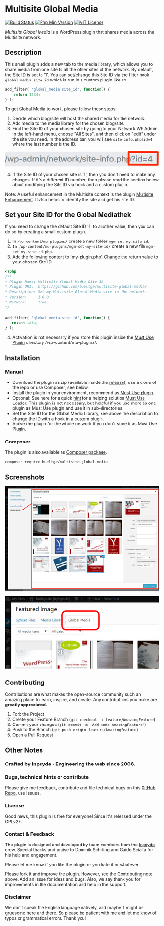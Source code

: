 # Multisite Global Media

[![Build Status](https://img.shields.io/travis/com/bueltge/multisite-global-media.svg?style=flat-square)](https://travis-ci.org/bueltge/multisite-global-media)
[![Php Min Version](https://img.shields.io/packagist/php-v/bueltge/multisite-global-media.svg?style=flat-square)](https://packagist.org/packages/bueltge/multisite-global-media)
[![MIT License](https://img.shields.io/github/license/bueltge/multisite-global-media.svg?style=flat-square)](./LICENSE)

_Multisite Global Media_ is a WordPress plugin that shares media across the Multisite network.

## Description
This small plugin adds a new tab to the media library, which allows you to share media from one site to all the other sites of the network. By default, the Site ID is set to '1'. You can set/change this Site ID via the filter hook `global_media.site_id` which is run in a custom plugin like so

 ```php
 add_filter( 'global_media.site_id', function() {
     return 1234;
 } );
 ```

To get Global Media to work, please follow these steps:

1. Decide which blog/site will host the shared media for the network.
2. Add media to the media library for the chosen blog/site.
3. Find the Site ID of your chosen site by going to your Network WP Admin. In the left-hand menu, choose "All Sites", and then click on "edit" under the site you need. In the address bar, you will see `site-info.php?id=4` where the last number is the ID.

![Finding the site ID](./assets/images/screenshot-site-id.png)

4. If the Site ID of your chosen site is '1', then you don't need to make any changes. If it's a different ID number, then please read the section below about modifying the Site ID via hook and a custom plugin.

Note: A useful enhancement in the Multisite context is the plugin [Multisite Enhancement](https://github.com/bueltge/wordpress-multisite-enhancements). It also helps to identify the site and get his site ID.


## Set your Site ID for the Global Mediathek
If you need to change the default Site ID '1' to another value, then you can do so by creating a small custom plugin.

1. In `/wp-content/mu-plugins/` create a new folder `mgm-set-my-site-id`.
2. `In /wp-content/mu-plugins/mgm-set-my-site-id/` create a new file `mgm-set-my-site-id.php`.
3. Add the following content to 'my-plugin.php'. Change the return value to your chosen Site ID.

 ```php
<?php
/**
 * Plugin Name: Multisite Global Media Site ID
 * Plugin URI:  https://github.com/bueltge/multisite-global-media/
 * Description: Set my Multisite Global Media site in the network.
 * Version:     1.0.0
 * Network:     true
 */

add_filter( 'global_media.site_id', function() {
    return 1234;
} );

```

4. Activation is not necessary if you store this plugin inside the [Must Use Plugin](https://codex.wordpress.org/Must_Use_Plugins) directory /wp-content/mu-plugins/.

## Installation
### Manual
* Download the plugin as zip (available inside the [release](https://github.com/bueltge/multisite-global-media/releases)), use a clone of the repo or use Composer, see below.
* Install the plugin in your environment, recommend as [Must Use plugin](https://codex.wordpress.org/Must_Use_Plugins).
* Optional: See here for a quick [hint](https://github.com/bueltge/must-use-loader) for a helping solution [Must Use Loader](https://github.com/bueltge/must-use-loader). This plugin is not necessary, but helpful if you use more as one plugin as Must Use plugin and use it in sub-directories.
* Set the Site ID for the Global Media Library, see above the description to change the ID with a hook in a custom plugin.
* Active the plugin for the whole network if you don't store it as Must Use Plugin.

### Composer
The plugin is also available as [Composer package](https://packagist.org/packages/bueltge/multisite-global-media).

```bash
composer require bueltge/multisite-global-media
```

## Screenshots
 ![Media Modal](./assets/images/screenshot-1.png)

 ![Usage in Featured Image](./assets/images/screenshot-2.png)

## Contributing
Contributions are what makes the open-source community such an amazing place to learn, inspire, and create. Any contributions you make are **greatly appreciated**.

1. Fork the Project
2. Create your Feature Branch (`git checkout -b feature/AmazingFeature`)
3. Commit your changes (`git commit -m 'Add some AmazingFeature'`)
4. Push to the Branch (`git push origin feature/AmazingFeature`)
5. Open a Pull Request

## Other Notes

### Crafted by [Inpsyde](https://inpsyde.com) &middot; Engineering the web since 2006.

### Bugs, technical hints or contribute
Please give me feedback, contribute and file technical bugs on this
[GitHub Repo](https://github.com/bueltge/Multisite-Global-Media/issues), use Issues.

### License
Good news, this plugin is free for everyone! Since it's released under the GPLv2+.

### Contact & Feedback
The plugin is designed and developed by team members from the [Inpsyde](https://inpsyde.com/) crew. Special thanks and praise to Dominik Schilling and Guido Scialfa for his help and engagement.

Please let me know if you like the plugin or you hate it or whatever.

Please fork it and improve the plugin. However, see the Contributing note above. Add an issue for ideas and bugs. Also, we say thank you for improvements in the documentation and help in the support.

### Disclaimer
We don't speak the English language natively, and maybe it might be gruesome here and there.
So please be patient with me and let me know of typos or grammatical errors. Thank you!
